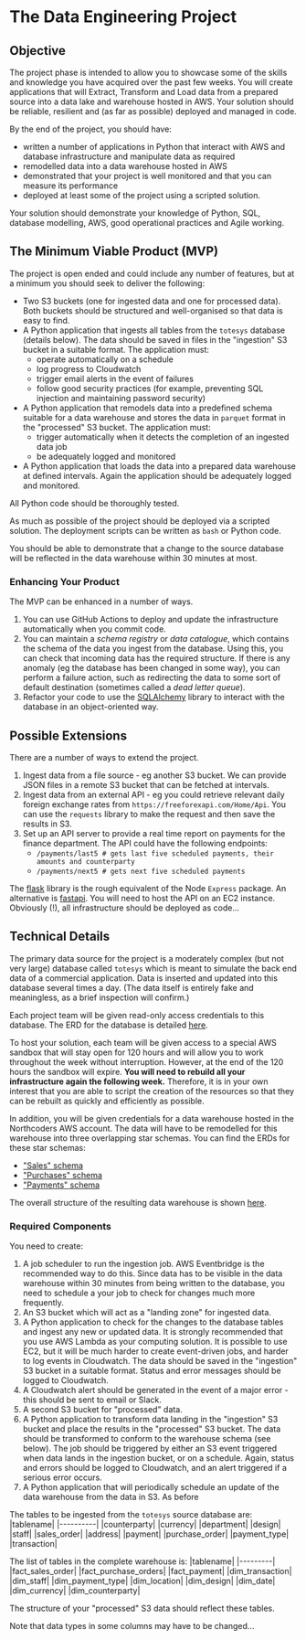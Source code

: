 # The Data Engineering Project

## Objective
The project phase is intended to allow you to showcase some of the skills and knowledge you have acquired over the past few weeks. You will create applications that will Extract, Transform and Load data from a prepared source into a data lake and warehouse hosted in AWS. Your solution should be reliable, resilient and (as far as possible) deployed and managed in code.

By the end of the project, you should have:
- written a number of applications in Python that interact with AWS and database infrastructure and manipulate data as required
- remodelled data into a data warehouse hosted in AWS
- demonstrated that your project is well monitored and that you can measure its performance
- deployed at least some of the project using a scripted solution.

Your solution should demonstrate your knowledge of Python, SQL, database modelling, AWS, good operational practices and Agile working.

## The Minimum Viable Product (MVP)
The project is open ended and could include any number of features, but at a minimum you should seek to deliver the following:
- Two S3 buckets (one for ingested data and one for processed data). Both buckets should be structured and well-organised so that data is easy to find.
- A Python application that ingests all tables from the `totesys` database (details below). The data should be saved in files in the "ingestion" S3 bucket in a suitable format. The application must:
  - operate automatically on a schedule
  - log progress to Cloudwatch
  - trigger email alerts in the event of failures
  - follow good security practices (for example, preventing SQL injection and maintaining password security)
- A Python application that remodels data into a predefined schema suitable for a data warehouse and stores the data in `parquet` format in the "processed" S3 bucket. The application must:
  - trigger automatically when it detects the completion of an ingested data job
  - be adequately logged and monitored
- A Python application that loads the data into a prepared data warehouse at defined intervals. Again the application should be adequately logged and monitored.

All Python code should be thoroughly tested.

As much as possible of the project should be deployed via a scripted solution. The deployment scripts can be written as `bash` or Python code.

You should be able to demonstrate that a change to the source database will be reflected in the data warehouse within 30 minutes at most.

### Enhancing Your Product
The MVP can be enhanced in a number of ways.

1. You can use GitHub Actions to deploy and update the infrastructure automatically when you commit code.
1. You can maintain a _schema registry_ or _data catalogue_, which contains the schema of the data you ingest from the database. Using this, you can check that incoming data has the required structure. If there is any anomaly (eg the database has been changed in some way), you can perform a failure action, such as redirecting the data to some sort of default destination (sometimes called a _dead letter queue_).
1. Refactor your code to use the [SQLAlchemy](https://www.sqlalchemy.org/) library to interact with the database in an object-oriented way.

## Possible Extensions
There are a number of ways to extend the project. 
1. Ingest data from a file source - eg another S3 bucket. We can provide JSON files in a remote S3 bucket that can be fetched at intervals.
1. Ingest data from an external API - eg you could retrieve relevant daily foreign exchange rates from `https://freeforexapi.com/Home/Api`. You can use the `requests` library to make the request and then save the results in S3.
1. Set up an API server to provide a real time report on payments for the finance department. The API could have the following endpoints:
    - `/payments/last5 # gets last five scheduled payments, their amounts and counterparty`
    - `/payments/next5 # gets next five scheduled payments`

  The [flask](https://flask.palletsprojects.com/en/2.2.x/) library is the rough equivalent of the Node `Express` package. An alternative is [fastapi](https://fastapi.tiangolo.com/). You will need to host the API on an EC2 instance. Obviously (!), all infrastructure should be deployed as code...

## Technical Details
The primary data source for the project is a moderately complex (but not very large) database called `totesys` which is meant to simulate the back end data of a commercial application. Data is inserted and updated into this database several times a day. (The data itself is entirely fake and meaningless, as a brief inspection will confirm.)

Each project team will be given read-only access credentials to this database. The ERD for the database is detailed [here](https://dbdiagram.io/d/6332fecf7b3d2034ffcaaa92).

To host your solution, each team will be given access to a special AWS sandbox that will stay open for 120 hours and will allow you to work throughout the week without interruption. However, at the end of the 120 hours the sandbox will expire. __You will need to rebuild all your infrastructure again the following week.__ Therefore, it is in your own interest that you are able to script the creation of the resources so that they can be rebuilt as quickly and efficiently as possible.

In addition, you will be given credentials for a data warehouse hosted in the Northcoders AWS account. The data will have to be remodelled for this warehouse into three overlapping star schemas. You can find the ERDs for these star schemas:
 - ["Sales" schema](https://dbdiagram.io/d/637a423fc9abfc611173f637)
 - ["Purchases" schema](https://dbdiagram.io/d/637b3e8bc9abfc61117419ee)
 - ["Payments" schema](https://dbdiagram.io/d/637b41a5c9abfc6111741ae8)

The overall structure of the resulting data warehouse is shown [here](https://dbdiagram.io/d/637b4c6dc9abfc6111741e65).

### Required Components
You need to create:
1. A job scheduler to run the ingestion job. AWS Eventbridge is the recommended way to do this. Since data has to be visible in the data warehouse within 30 minutes from being written to the database, you need to schedule a your job to check for changes much more frequently.
1. An S3 bucket which will act as a "landing zone" for ingested data.
1. A Python application to check for the changes to the database tables and ingest any new or updated data. It is strongly recommended that you use AWS Lambda as your computing solution. It is possible to use EC2, but it will be much harder to create event-driven jobs, and harder to log events in Cloudwatch. The data should be saved in the "ingestion" S3 bucket in a suitable format. Status and error messages should be logged to Cloudwatch.
1. A Cloudwatch alert should be generated in the event of a major error - this should be sent to email or Slack.
1. A second S3 bucket for "processed" data.
1. A Python application to transform data landing in the "ingestion" S3 bucket and place the results in the "processed" S3 bucket. The data should be transformed to conform to the warehouse schema (see below). The job should be triggered by either an S3 event triggered when data lands in the ingestion bucket, or on a schedule. Again, status and errors should be logged to Cloudwatch, and an alert triggered if a serious error occurs.
1. A Python application that will periodically schedule an update of the data warehouse from the data in S3. As before

The tables to be ingested from the `totesys` source database are:
|tablename|
|----------|
|counterparty|
|currency|
|department|
|design|
|staff|
|sales_order|
|address|
|payment|
|purchase_order|
|payment_type|
|transaction|

The list of tables in the complete warehouse is:
|tablename|
|---------|
|fact_sales_order|
|fact_purchase_orders|
|fact_payment|
|dim_transaction|
|dim_staff|
|dim_payment_type|
|dim_location|
|dim_design|
|dim_date|
|dim_currency|
|dim_counterparty|

The structure of your "processed" S3 data should reflect these tables.

Note that data types in some columns may have to be changed...


